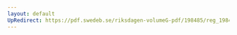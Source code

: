 ```yaml
---
layout: default
UpRedirect: https://pdf.swedeb.se/riksdagen-volumeG-pdf/198485/reg_198485__reg_03/reg_198485__reg_03_0054.pdf
---
```


